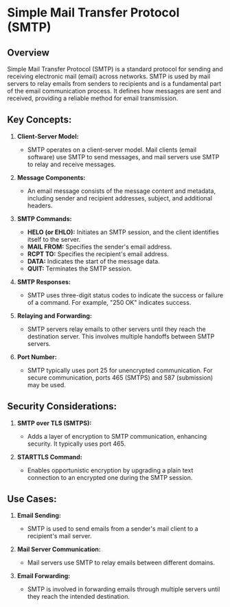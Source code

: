 # Simple Mail Transfer Protocol (SMTP)

## Overview

Simple Mail Transfer Protocol (SMTP) is a standard protocol for sending and receiving electronic mail (email) across networks. SMTP is used by mail servers to relay emails from senders to recipients and is a fundamental part of the email communication process. It defines how messages are sent and received, providing a reliable method for email transmission.

## Key Concepts:

1. **Client-Server Model:**
   - SMTP operates on a client-server model. Mail clients (email software) use SMTP to send messages, and mail servers use SMTP to relay and receive messages.

2. **Message Components:**
   - An email message consists of the message content and metadata, including sender and recipient addresses, subject, and additional headers.

3. **SMTP Commands:**
   - **HELO (or EHLO):** Initiates an SMTP session, and the client identifies itself to the server.
   - **MAIL FROM:** Specifies the sender's email address.
   - **RCPT TO:** Specifies the recipient's email address.
   - **DATA:** Indicates the start of the message data.
   - **QUIT:** Terminates the SMTP session.

4. **SMTP Responses:**
   - SMTP uses three-digit status codes to indicate the success or failure of a command. For example, "250 OK" indicates success.

5. **Relaying and Forwarding:**
   - SMTP servers relay emails to other servers until they reach the destination server. This involves multiple handoffs between SMTP servers.

6. **Port Number:**
   - SMTP typically uses port 25 for unencrypted communication. For secure communication, ports 465 (SMTPS) and 587 (submission) may be used.

## Security Considerations:

1. **SMTP over TLS (SMTPS):**
   - Adds a layer of encryption to SMTP communication, enhancing security. It typically uses port 465.

2. **STARTTLS Command:**
   - Enables opportunistic encryption by upgrading a plain text connection to an encrypted one during the SMTP session.

## Use Cases:

1. **Email Sending:**
   - SMTP is used to send emails from a sender's mail client to a recipient's mail server.

2. **Mail Server Communication:**
   - Mail servers use SMTP to relay emails between different domains.

3. **Email Forwarding:**
   - SMTP is involved in forwarding emails through multiple servers until they reach the intended destination.
